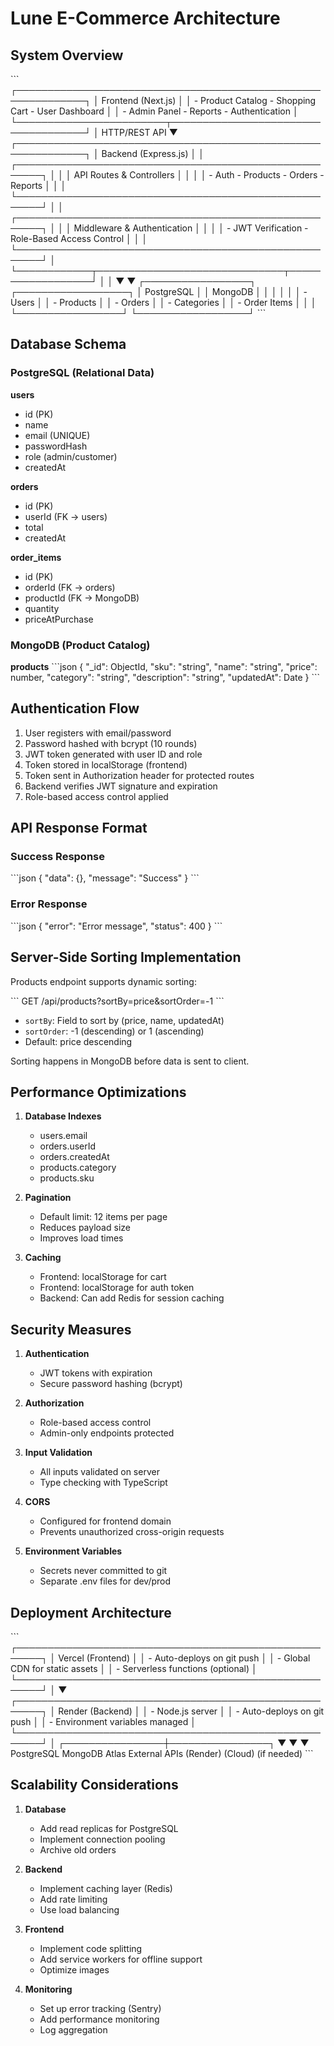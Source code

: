 # Lune E-Commerce Architecture

## System Overview

\`\`\`
┌─────────────────────────────────────────────────────────────┐
│                     Frontend (Next.js)                       │
│  - Product Catalog    - Shopping Cart    - User Dashboard   │
│  - Admin Panel        - Reports          - Authentication   │
└────────────────────────┬────────────────────────────────────┘
                         │ HTTP/REST API
                         ▼
┌─────────────────────────────────────────────────────────────┐
│                  Backend (Express.js)                        │
│  ┌──────────────────────────────────────────────────────┐   │
│  │              API Routes & Controllers                │   │
│  │  - Auth      - Products    - Orders    - Reports    │   │
│  └──────────────────────────────────────────────────────┘   │
│  ┌──────────────────────────────────────────────────────┐   │
│  │           Middleware & Authentication               │   │
│  │  - JWT Verification    - Role-Based Access Control  │   │
│  └──────────────────────────────────────────────────────┘   │
└────────────┬──────────────────────────────┬──────────────────┘
             │                              │
             ▼                              ▼
    ┌─────────────────┐          ┌──────────────────┐
    │   PostgreSQL    │          │     MongoDB      │
    │                 │          │                  │
    │ - Users         │          │ - Products       │
    │ - Orders        │          │ - Categories     │
    │ - Order Items   │          │                  │
    └─────────────────┘          └──────────────────┘
\`\`\`

## Database Schema

### PostgreSQL (Relational Data)

**users**
- id (PK)
- name
- email (UNIQUE)
- passwordHash
- role (admin/customer)
- createdAt

**orders**
- id (PK)
- userId (FK → users)
- total
- createdAt

**order_items**
- id (PK)
- orderId (FK → orders)
- productId (FK → MongoDB)
- quantity
- priceAtPurchase

### MongoDB (Product Catalog)

**products**
\`\`\`json
{
  "_id": ObjectId,
  "sku": "string",
  "name": "string",
  "price": number,
  "category": "string",
  "description": "string",
  "updatedAt": Date
}
\`\`\`

## Authentication Flow

1. User registers with email/password
2. Password hashed with bcrypt (10 rounds)
3. JWT token generated with user ID and role
4. Token stored in localStorage (frontend)
5. Token sent in Authorization header for protected routes
6. Backend verifies JWT signature and expiration
7. Role-based access control applied

## API Response Format

### Success Response
\`\`\`json
{
  "data": {},
  "message": "Success"
}
\`\`\`

### Error Response
\`\`\`json
{
  "error": "Error message",
  "status": 400
}
\`\`\`

## Server-Side Sorting Implementation

Products endpoint supports dynamic sorting:

\`\`\`
GET /api/products?sortBy=price&sortOrder=-1
\`\`\`

- `sortBy`: Field to sort by (price, name, updatedAt)
- `sortOrder`: -1 (descending) or 1 (ascending)
- Default: price descending

Sorting happens in MongoDB before data is sent to client.

## Performance Optimizations

1. **Database Indexes**
   - users.email
   - orders.userId
   - orders.createdAt
   - products.category
   - products.sku

2. **Pagination**
   - Default limit: 12 items per page
   - Reduces payload size
   - Improves load times

3. **Caching**
   - Frontend: localStorage for cart
   - Frontend: localStorage for auth token
   - Backend: Can add Redis for session caching

## Security Measures

1. **Authentication**
   - JWT tokens with expiration
   - Secure password hashing (bcrypt)

2. **Authorization**
   - Role-based access control
   - Admin-only endpoints protected

3. **Input Validation**
   - All inputs validated on server
   - Type checking with TypeScript

4. **CORS**
   - Configured for frontend domain
   - Prevents unauthorized cross-origin requests

5. **Environment Variables**
   - Secrets never committed to git
   - Separate .env files for dev/prod

## Deployment Architecture

\`\`\`
┌──────────────────────────────────────────────────────┐
│                    Vercel (Frontend)                 │
│  - Auto-deploys on git push                          │
│  - Global CDN for static assets                      │
│  - Serverless functions (optional)                   │
└──────────────────────────────────────────────────────┘
                         │
                         ▼
┌──────────────────────────────────────────────────────┐
│                  Render (Backend)                    │
│  - Node.js server                                    │
│  - Auto-deploys on git push                          │
│  - Environment variables managed                     │
└──────────────────────────────────────────────────────┘
                         │
        ┌────────────────┼────────────────┐
        ▼                ▼                ▼
   PostgreSQL      MongoDB Atlas      External APIs
   (Render)        (Cloud)            (if needed)
\`\`\`

## Scalability Considerations

1. **Database**
   - Add read replicas for PostgreSQL
   - Implement connection pooling
   - Archive old orders

2. **Backend**
   - Implement caching layer (Redis)
   - Add rate limiting
   - Use load balancing

3. **Frontend**
   - Implement code splitting
   - Add service workers for offline support
   - Optimize images

4. **Monitoring**
   - Set up error tracking (Sentry)
   - Add performance monitoring
   - Log aggregation
